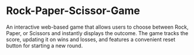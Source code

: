 # Rock-Paper-Scissor-Game

An interactive web-based game that allows users to choose between Rock, Paper, or Scissors and instantly displays the outcome. The game tracks the score, updating it on wins and losses, and features a convenient reset button for starting a new round.
